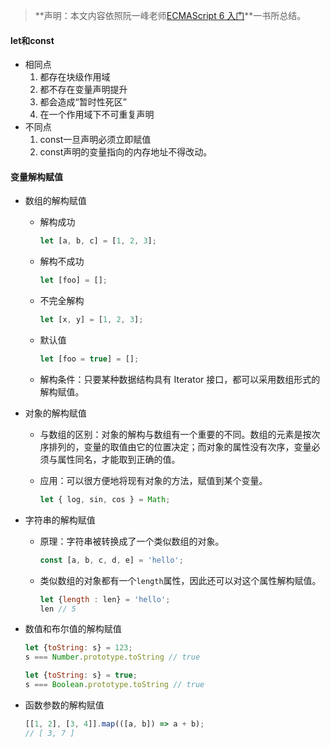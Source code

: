 > **声明：本文内容依照阮一峰老师[ECMAScript 6 入门](http://es6.ruanyifeng.com/)**一书所总结。

#### let和const

- 相同点
  1. 都存在块级作用域
  2. 都不存在变量声明提升
  3. 都会造成“暂时性死区”
  4. 在一个作用域下不可重复声明
- 不同点
  1. const一旦声明必须立即赋值
  2. const声明的变量指向的内存地址不得改动。

#### 变量解构赋值

- 数组的解构赋值

  - 解构成功

    ```javascript
    let [a, b, c] = [1, 2, 3];
    ```

  - 解构不成功

    ```javascript
    let [foo] = [];
    ```

  - 不完全解构

    ```javascript
    let [x, y] = [1, 2, 3];
    ```

  - 默认值

    ```javascript
    let [foo = true] = [];
    ```

  - 解构条件：只要某种数据结构具有 Iterator 接口，都可以采用数组形式的解构赋值。

- 对象的解构赋值

  - 与数组的区别：对象的解构与数组有一个重要的不同。数组的元素是按次序排列的，变量的取值由它的位置决定；而对象的属性没有次序，变量必须与属性同名，才能取到正确的值。

  - 应用：可以很方便地将现有对象的方法，赋值到某个变量。

    ```javascript
    let { log, sin, cos } = Math;
    ```

- 字符串的解构赋值

  - 原理：字符串被转换成了一个类似数组的对象。

    ```javascript
    const [a, b, c, d, e] = 'hello';
    ```

  - 类似数组的对象都有一个`length`属性，因此还可以对这个属性解构赋值。

    ```javascript
    let {length : len} = 'hello';
    len // 5
    ```

- 数值和布尔值的解构赋值

  ```javascript
  let {toString: s} = 123;
  s === Number.prototype.toString // true
  
  let {toString: s} = true;
  s === Boolean.prototype.toString // true
  ```

- 函数参数的解构赋值

  ```javascript
  [[1, 2], [3, 4]].map(([a, b]) => a + b);
  // [ 3, 7 ]
  ```

